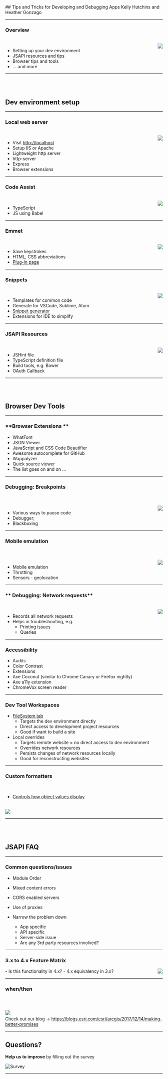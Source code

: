 <!-- .slide: data-background="../reveal.js/img/bg-1.png" -->
<!-- .slide: class="title" -->
</br>
</br>
## Tips and Tricks for Developing and Debugging Apps
Kelly Hutchins and Heather Gonzago

----

### **Overview**
</br>
<img style="float: right;" src="images/introMan.png">


- Setting up your dev environment
- JSAPI resources and tips 
- Browser tips and tools 
- … and more 


----


<!-- .slide: data-background="../reveal.js/img/bg-3.png" -->
</br></br>
## **Dev environment setup**

----


### **Local web server**

</br>
<img style="float: right;" src="images/localWebServer.png">

- Visit [http://localhost](http://localhost)
- Setup IIS or Apache 
- Lightweight http server 
- http-server 
- Express 
- Browser extensions 

----

### **Code Assist**
</br>
<a href="https://github.com/kellyhutchins/DS2018-TipsAndTricks/blob/master/CodeAssistDemos/javascript-demo/README.md" target="_blank">
  <img style="float: right;" src="images/intellisense.png">
</a>

- TypeScript
- JS using Babel


----

### **Emmet**
</br>
  <img style="float: right;" src="images/emmet.png">

- Save keystrokes 
- HTML, CSS abbreviations 
- [Plug-in page](https://emmet.io/download/) 


----

### **Snippets**
</br>
  
<img style="float: right;" src="images/snippet.png">

- Templates for common code 
- Generate for VSCode, Sublime, Atom 
- [Snippet generator](https://pawelgrzybek.com/snippet-generator/)
- Extensions for IDE to simplify


----

### **JSAPI Resources**

</br>
<a href="https://github.com/Esri/jsapi-resources" target="_blank">
  <img style="float: right;" src="images/jsapiResources.png">
</a>

- JSHint file
- TypeScript definition file
- Build tools, e.g. Bower
- OAuth Callback



----

<!-- .slide: data-background="../reveal.js/img/bg-3.png" -->
</br></br>
## **Browser Dev Tools**

----

### **Browser Extensions **

- WhatFont
- JSON Viewer
- JavaScript and CSS Code Beautifier
- Awesome autocomplete for GitHub
- Wappalyzer
- Quick source viewer
- The list goes on and on … 

----

### **Debugging:  Breakpoints**

</br>

</br>
  <img style="float: right;" src="images/debugger.png">

- Various ways to pause code
- Debugger;
- Blackboxing

----

### **Mobile emulation**

</br>

</br>
<a href="https://developers.google.com/web/tools/chrome-devtools/device-mode/emulate-mobile-viewports" target="_blank">
  <img style="float: right;" src="images/mobile.png">
</a>

- Mobile emulation
- Throttling 
- Sensors - geolocation


----

### ** Debugging: Network requests**

</br>
<img style="float: right;" src="images/network.png">

- Records all network requests
- Helps in troubleshooting, e.g.
  - Printing issues
  - Queries

----

### **Accessibility**

- Audits
- Color Contrast
- Extensions
- Axe Coconut (similar to Chrome Canary or Firefox nightly)
- Axe a11y extension 
- ChromeVox screen reader 


----

### **Dev Tool Workspaces**

- <a href="https://developers.google.com/web/tools/setup/setup-workflow" target="_blank">FileSystem tab</a>
  - Targets the dev environment directly
  - Direct access to development project resources
  - Good if want to build a site
- Local overrides
  - Targets remote website = no direct access to dev environment
  - Overrides network resources
  - Persists changes of network resources locally
  - Good for reconstructing websites

----

### **Custom formatters**

</br>

- <a href="https://docs.google.com/document/d/1FTascZXT9cxfetuPRT2eXPQKXui4nWFivUnS_335T3U/preview" target="_blank">Controls how object values display</a>
</br>
<a href="https://github.com/ycabon/arcgis-js-api-devtools" target="_blank">
  <img style="float: center;" src="images/formatters.png">
</a>

----

<!-- .slide: data-background="../reveal.js/img/bg-3.png" -->
</br></br>
## **JSAPI FAQ**

----

### **Common questions/issues**

- Module Order
- Mixed content errors
- CORS enabled servers
- Use of proxies

- Narrow the problem down
  - App specific
  - API specific
  - Server-side issue
  - Are any 3rd party resources involved?

----

### **3.x to 4.x Feature Matrix**

<a href="https://developers.arcgis.com/javascript/latest/guide/functionality-matrix/index.html" target="_blank">
 <img style="float:right;" src="images/featurematrix.png">
</a>
- Is this functionality in 4.x?
- 4.x equivalency in 3.x?

----

### **when/then**

<img style="float:center;" src="images/whenthen.png">
<pre style="display:inline-block; padding: 5px; margin: 10px auto; width: 75%;"><code data-trim>
<script>
var dojoConfig = {
  has: {
    "esri-promise-compatibility": 1
  }
};
</script>
</code></pre>
</br>
Check out our blog -> <a href="https://blogs.esri.com/esri/arcgis/2017/12/14/making-better-promises" target="_blank>">https://blogs.esri.com/esri/arcgis/2017/12/14/making-better-promises</a>


----

<!-- .slide: data-background="../reveal.js/img/bg-final.jpg" -->

## Questions?

**Help us to improve** by filling out the survey

![Survey](images/survey-slide.png)

----

